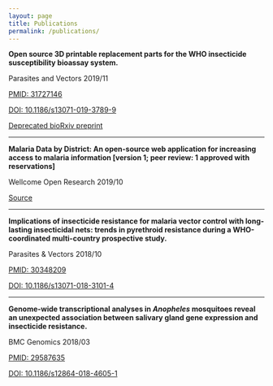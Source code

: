 ```yaml
---
layout: page
title: Publications
permalink: /publications/
---
```


**Open source 3D printable replacement parts for the WHO insecticide susceptibility bioassay system.** 

Parasites and Vectors 2019/11

[PMID: 31727146](https://www.ncbi.nlm.nih.gov/pubmed/31727146)

[DOI: 10.1186/s13071-019-3789-9](https://doi.org/10.1186/s13071-019-3789-9)

[Deprecated bioRxiv preprint](https://www.biorxiv.org/content/10.1101/762849v1)

---

**Malaria Data by District: An open-source web application for increasing access to malaria information [version 1; peer review: 1 approved with reservations]**

Wellcome Open Research 2019/10

[Source](https://wellcomeopenresearch.org/articles/4-151)

---

**Implications of insecticide resistance for malaria vector control with long-lasting insecticidal nets: trends in pyrethroid resistance during a WHO-coordinated multi-country prospective study.**

Parasites & Vectors 2018/10

[PMID: 30348209](https://www.ncbi.nlm.nih.gov/pubmed/30348209)

[DOI: 10.1186/s13071-018-3101-4](https://doi.org/10.1186/s13071-018-3101-4)

---

**Genome-wide transcriptional analyses in _Anopheles_ mosquitoes reveal an unexpected association between salivary gland gene expression and insecticide resistance.**

BMC Genomics 2018/03

[PMID: 29587635](https://www.ncbi.nlm.nih.gov/pubmed/29587635)

[DOI: 10.1186/s12864-018-4605-1](https://doi.org/10.1186/s12864-018-4605-1)

